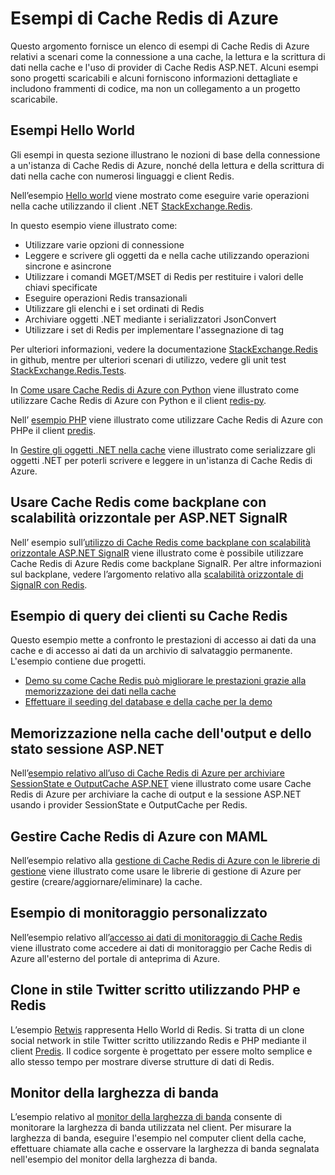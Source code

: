 <properties 
	pageTitle="Esempi di Cache Redis di Azure" 
	description="Informazioni su come usare Cache Redis di Azure." 
	services="redis-cache" 
	documentationCenter="" 
	authors="steved0x" 
	manager="dwrede" 
	editor=""/>

<tags 
	ms.service="cache" 
	ms.workload="tbd" 
	ms.tgt_pltfrm="cache-redis" 
	ms.devlang="multiple" 
	ms.topic="article" 
	ms.date="11/25/2015" 
	ms.author="sdanie"/>

# Esempi di Cache Redis di Azure 

Questo argomento fornisce un elenco di esempi di Cache Redis di Azure relativi a scenari come la connessione a una cache, la lettura e la scrittura di dati nella cache e l'uso di provider di Cache Redis ASP.NET. Alcuni esempi sono progetti scaricabili e alcuni forniscono informazioni dettagliate e includono frammenti di codice, ma non un collegamento a un progetto scaricabile.

## Esempi Hello World

Gli esempi in questa sezione illustrano le nozioni di base della connessione a un'istanza di Cache Redis di Azure, nonché della lettura e della scrittura di dati nella cache con numerosi linguaggi e client Redis.

Nell’esempio [Hello world](https://github.com/rustd/RedisSamples/tree/master/HelloWorld) viene mostrato come eseguire varie operazioni nella cache utilizzando il client .NET [StackExchange.Redis](https://github.com/StackExchange/StackExchange.Redis).

In questo esempio viene illustrato come:

-	Utilizzare varie opzioni di connessione
-	Leggere e scrivere gli oggetti da e nella cache utilizzando operazioni sincrone e asincrone
-	Utilizzare i comandi MGET/MSET di Redis per restituire i valori delle chiavi specificate
-	Eseguire operazioni Redis transazionali
-	Utilizzare gli elenchi e i set ordinati di Redis
-	Archiviare oggetti .NET mediante i serializzatori JsonConvert
-	Utilizzare i set di Redis per implementare l'assegnazione di tag

Per ulteriori informazioni, vedere la documentazione [StackExchange.Redis](https://github.com/StackExchange/StackExchange.Redis) in github, mentre per ulteriori scenari di utilizzo, vedere gli unit test [StackExchange.Redis.Tests](https://github.com/StackExchange/StackExchange.Redis/tree/master/StackExchange.Redis.Tests).

In [Come usare Cache Redis di Azure con Python](cache-python-get-started.md) viene illustrato come utilizzare Cache Redis di Azure con Python e il client [redis-py](https://github.com/andymccurdy/redis-py).

Nell’ [esempio PHP](https://msdn.microsoft.com/library/azure/dn690470.aspx#PHPExample) viene illustrato come utilizzare Cache Redis di Azure con PHPe il client [predis](https://github.com/nrk/predis).

In [Gestire gli oggetti .NET nella cache](https://msdn.microsoft.com/library/azure/dn690521.aspx#Objects) viene illustrato come serializzare gli oggetti .NET per poterli scrivere e leggere in un'istanza di Cache Redis di Azure.

## Usare Cache Redis come backplane con scalabilità orizzontale per ASP.NET SignalR

Nell’ esempio sull’[utilizzo di Cache Redis come backplane con scalabilità orizzontale ASP.NET SignalR](https://github.com/rustd/RedisSamples/tree/master/RedisAsSignalRBackplane) viene illustrato come è possibile utilizzare Cache Redis di Azure Redis come backplane SignalR. Per altre informazioni sul backplane, vedere l’argomento relativo alla [scalabilità orizzontale di SignalR con Redis](http://www.asp.net/signalr/overview/performance/scaleout-with-redis).

## Esempio di query dei clienti su Cache Redis

Questo esempio mette a confronto le prestazioni di accesso ai dati da una cache e di accesso ai dati da un archivio di salvataggio permanente. L'esempio contiene due progetti.

-	[Demo su come Cache Redis può migliorare le prestazioni grazie alla memorizzazione dei dati nella cache](https://github.com/rustd/RedisSamples/tree/master/RedisCacheCustomerQuerySample)
-	[Effettuare il seeding del database e della cache per la demo](https://github.com/rustd/RedisSamples/tree/master/SeedCacheForCustomerQuerySample)

## Memorizzazione nella cache dell'output e dello stato sessione ASP.NET

Nell’[esempio relativo all’uso di Cache Redis di Azure per archiviare SessionState e OutputCache ASP.NET](https://github.com/rustd/RedisSamples/tree/master/SessionState_OutputCaching) viene illustrato come usare Cache Redis di Azure per archiviare la cache di output e la sessione ASP.NET usando i provider SessionState e OutputCache per Redis.

## Gestire Cache Redis di Azure con MAML

Nell’esempio relativo alla [gestione di Cache Redis di Azure con le librerie di gestione](https://github.com/rustd/RedisSamples/tree/master/ManageCacheUsingMAML) viene illustrato come usare le librerie di gestione di Azure per gestire (creare/aggiornare/eliminare) la cache.

## Esempio di monitoraggio personalizzato

Nell’esempio relativo all’[accesso ai dati di monitoraggio di Cache Redis](https://github.com/rustd/RedisSamples/tree/master/CustomMonitoring) viene illustrato come accedere ai dati di monitoraggio per Cache Redis di Azure all'esterno del portale di anteprima di Azure.

## Clone in stile Twitter scritto utilizzando PHP e Redis

L’esempio [Retwis](https://github.com/SyntaxC4-MSFT/retwis) rappresenta Hello World di Redis. Si tratta di un clone social network in stile Twitter scritto utilizzando Redis e PHP mediante il client [Predis](https://github.com/nrk/predis). Il codice sorgente è progettato per essere molto semplice e allo stesso tempo per mostrare diverse strutture di dati di Redis.

## Monitor della larghezza di banda

L’esempio relativo al [monitor della larghezza di banda](https://github.com/JonCole/SampleCode/tree/master/BandWidthMonitor) consente di monitorare la larghezza di banda utilizzata nel client. Per misurare la larghezza di banda, eseguire l'esempio nel computer client della cache, effettuare chiamate alla cache e osservare la larghezza di banda segnalata nell'esempio del monitor della larghezza di banda.

<!---HONumber=AcomDC_1203_2015-->